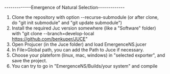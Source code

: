 -------------Emergence of Natural Selection-------------

1) Clone the repository with option --recurse-submodule  (or after clone, do "git init submodule" and "git update submodule")
2) Install the required Juc version somewhere (like a "Software" folder) with "git clone --branch=develop-local https://github.com/benkuper/JUCE"
3) Open Projucer (in the Juce folder) and load EmergenceNS.jucer
4) In File>Global path, you can add the Path to Juce if necessary.
5) Choose your plateform (linux, mac, windows) in "selected exporter", and save the project.
6) You can try to go in "EmergenceNS/Builds/your system" and compile



